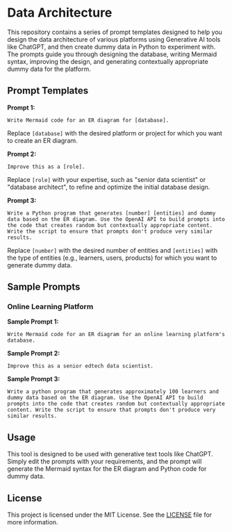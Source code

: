 # Data Architecture

This repository contains a series of prompt templates designed to help you design the data architecture of various platforms using Generative AI tools like ChatGPT, and then create dummy data in Python to experiment with. The prompts guide you through designing the database, writing Mermaid syntax, improving the design, and generating contextually appropriate dummy data for the platform.

## Prompt Templates

**Prompt 1:**

```
Write Mermaid code for an ER diagram for [database].
```
Replace `[database]` with the desired platform or project for which you want to create an ER diagram.

**Prompt 2:**

```
Improve this as a [role].
```
Replace `[role]` with your expertise, such as "senior data scientist" or "database architect", to refine and optimize the initial database design.

**Prompt 3:**
```
Write a Python program that generates [number] [entities] and dummy data based on the ER diagram. Use the OpenAI API to build prompts into the code that creates random but contextually appropriate content. Write the script to ensure that prompts don't produce very similar results.
```
Replace `[number]` with the desired number of entities and `[entities]` with the type of entities (e.g., learners, users, products) for which you want to generate dummy data.

## Sample Prompts

### Online Learning Platform

**Sample Prompt 1:**

```
Write Mermaid code for an ER diagram for an online learning platform's database.
```

**Sample Prompt 2:**

```
Improve this as a senior edtech data scientist.
```

**Sample Prompt 3:**

```
Write a python program that generates approximately 100 learners and dummy data based on the ER diagram. Use the OpenAI API to build prompts into the code that creates random but contextually appropriate content. Write the script to ensure that prompts don't produce very similar results.
```

## Usage

This tool is designed to be used with generative text tools like ChatGPT. Simply edit the prompts with your requirements, and the prompt will generate the Mermaid syntax for the ER diagram and Python code for dummy data.

## License

This project is licensed under the MIT License. See the [LICENSE](LICENSE) file for more information.
